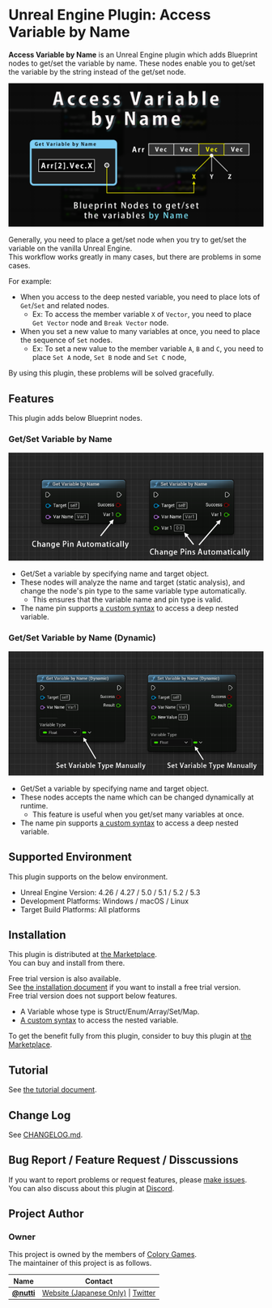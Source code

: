 # Unreal Engine Plugin: Access Variable by Name

**Access Variable by Name** is an Unreal Engine plugin which adds Blueprint nodes to get/set the variable by name.
These nodes enable you to get/set the variable by the string instead of the get/set node.

![Thumbnail](docs/images/thumbnail/access_variable_by_name.png)

Generally, you need to place a get/set node when you try to get/set the variable on the vanilla Unreal Engine.  
This workflow works greatly in many cases, but there are problems in some cases.

For example:

* When you access to the deep nested variable, you need to place lots of `Get`/`Set` and related nodes.
  * Ex: To access the member variable `X` of `Vector`, you need to place `Get Vector` node and `Break Vector` node.
* When you set a new value to many variables at once, you need to place the sequence of `Set` nodes.
  * Ex: To set a new value to the member variable `A`, `B` and `C`, you need to place `Set A` node, `Set B` node and `Set C` node,

By using this plugin, these problems will be solved gracefully.

## Features

This plugin adds below Blueprint nodes.

### Get/Set Variable by Name

![Get Variable by Name](docs/images/readme/get_set_variable_by_name.png)

* Get/Set a variable by specifying name and target object.
* These nodes will analyze the name and target (static analysis), and change the node's pin type to the same variable type automatically.
  * This ensures that the variable name and pin type is valid.
* The name pin supports [a custom syntax](docs/tutorial.md#custom-syntax) to access a deep nested variable.

### Get/Set Variable by Name (Dynamic)

![Get Variable by Name (Dynamic)](docs/images/readme/get_set_variable_by_name_dynamic.png)

* Get/Set a variable by specifying name and target object.
* These nodes accepts the name which can be changed dynamically at runtime.
  * This feature is useful when you get/set many variables at once.
* The name pin supports [a custom syntax](docs/tutorial.md#custom-syntax) to access a deep nested variable.

## Supported Environment

This plugin supports on the below environment.

* Unreal Engine Version: 4.26 / 4.27 / 5.0 / 5.1 / 5.2 / 5.3
* Development Platforms: Windows / macOS / Linux
* Target Build Platforms: All platforms

## Installation

This plugin is distributed at [the Marketplace](https://www.unrealengine.com/marketplace/en-US/product/access-variable-by-name).  
You can buy and install from there.

Free trial version is also available.  
See [the installation document](docs/installation.md) if you want to install a free trial version.  
Free trial version does not support below features.

* A Variable whose type is Struct/Enum/Array/Set/Map.
* [A custom syntax](docs/tutorial.md#custom-syntax) to access the nested variable.

To get the benefit fully from this plugin, consider to buy this plugin at [the Marketplace](https://www.unrealengine.com/marketplace/en-US/product/access-variable-by-name).

## Tutorial

See [the tutorial document](docs/tutorial.md).

## Change Log

See [CHANGELOG.md](CHANGELOG.md).

## Bug Report / Feature Request / Disscussions

If you want to report problems or request features, please [make issues](https://github.com/colory-games/UEPlugin-AccessVariableByName/issues).  
You can also discuss about this plugin at [Discord](https://discord.gg/F9cRxfAuJd).

## Project Author

### Owner

This project is owned by the members of [Colory Games](https://colory-games.net/).  
The maintainer of this project is as follows.

|Name|Contact|
|---|---|
|[**@nutti**](https://github.com/nutti)|[Website (Japanese Only)](https://colorful-pico.net/) \| [Twitter](https://twitter.com/nutti__)|
